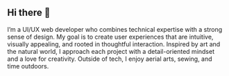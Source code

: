 ## Hi there 👋

I’m a UI/UX web developer who combines technical expertise with a strong sense of design. My goal is to create user experiences that are intuitive, visually appealing, and rooted in thoughtful interaction. Inspired by art and the natural world, I approach each project with a detail-oriented mindset and a love for creativity. Outside of tech, I enjoy aerial arts, sewing, and time outdoors.

<!--
**julie-ragsdale/julie-ragsdale** is a ✨ _special_ ✨ repository because its `README.md` (this file) appears on your GitHub profile.

Here are some ideas to get you started:

- 🔭 I’m currently working on ...
- 🌱 I’m currently learning ...
- 👯 I’m looking to collaborate on ...
- 🤔 I’m looking for help with ...
- 💬 Ask me about ...
- 📫 How to reach me: ...
- 😄 Pronouns: ...
- ⚡ Fun fact: ...
-->
